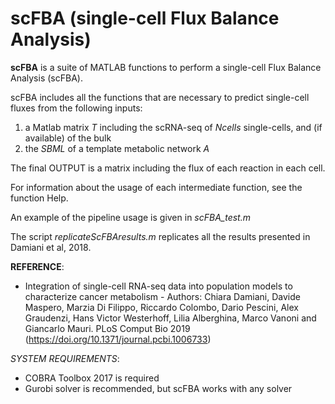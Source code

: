 **scFBA (single-cell Flux Balance Analysis)**
==============================================================


**scFBA** is a suite of MATLAB functions to perform a single-cell Flux Balance Analysis (scFBA).


scFBA includes all the functions that are necessary to predict single-cell fluxes from the following inputs:
1) a Matlab matrix *T* including the scRNA-seq of *Ncells* single-cells, and (if available) of the bulk
2) the *SBML* of a template metabolic network *A* 


The final OUTPUT is a matrix including the flux of each reaction in each cell.


For information about the usage of each intermediate function, see the function Help.


An example of the pipeline usage is given in *scFBA_test.m*


The script *replicateScFBAresults.m* replicates all the results presented in Damiani et al, 2018.


**REFERENCE**:
 - Integration of single-cell RNA-seq data into population models to characterize cancer metabolism - 
Authors: Chiara Damiani, Davide Maspero, Marzia Di Filippo, Riccardo Colombo, Dario Pescini, Alex Graudenzi, 
Hans Victor Westerhoff, Lilia Alberghina, Marco Vanoni and Giancarlo Mauri. PLoS Comput Bio 2019 (https://doi.org/10.1371/journal.pcbi.1006733)

*SYSTEM REQUIREMENTS*:
- COBRA Toolbox 2017 is required
- Gurobi solver is recommended, but scFBA works with any solver
